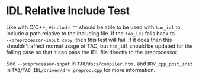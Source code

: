 # IDL Relative Include Test

Like with C/C++, `#include ""` should be able to be used with `tao_idl` to
include a path relative to the including file. If the `tao_idl` falls back to
`‑‑preprocessor‑input copy`, then this test will fail. If it does then this
shouldn't affect normal usage of TAO, but `tao_idl` should be updated for the
failing case so that it can pass the IDL file directly to the preprocessor.

See `‑‑preprocessor‑input` in `TAO/docs/compiler.html` and `DRV_cpp_post_init`
in `TAO/TAO_IDL/driver/drv_preproc.cpp` for more information.
